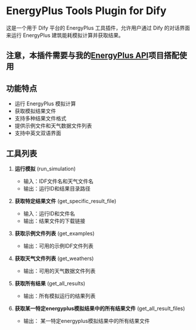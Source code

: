 # EnergyPlus Tools Plugin for Dify

这是一个用于 Dify 平台的 EnergyPlus 工具插件，允许用户通过 Dify 的对话界面来运行 EnergyPlus 建筑能耗模拟计算并获取结果。

## 注意，本插件需要与我的[EnergyPlus API](https://github.com/Hanxiao-Adam-Qi/EnergyPlus_FastAPI)项目搭配使用

## 功能特点

- 运行 EnergyPlus 模拟计算
- 获取模拟结果文件
- 支持多种结果文件格式
- 提供示例文件和天气数据文件列表
- 支持中英文双语界面

## 工具列表

1. **运行模拟** (run_simulation)
   - 输入：IDF文件名和天气文件名
   - 输出：运行ID和结果目录路径

2. **获取特定结果文件** (get_specific_result_file)
   - 输入：运行ID和文件名
   - 输出：结果文件的下载链接

3. **获取示例文件列表** (get_examples)
   - 输出：可用的示例IDF文件列表

4. **获取天气文件列表** (get_weathers)
   - 输出：可用的天气数据文件列表

5. **获取所有结果** (get_all_results)
   - 输出：所有模拟运行的结果列表

6. **获取某一特定energyplus模拟结果中的所有结果文件** (get_all_result_files)
   - 输出： 某一特定energyplus模拟结果中的所有结果文件


